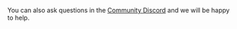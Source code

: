 You can also ask questions in the [Community Discord](https://discord.gg/FupYGq8W) and we will be happy to help.

